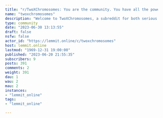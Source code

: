 ```yaml
---
title: "r/TwoXChromosomes: You are the community. You have all the power of the internet to mold it." 
name: "twoxchromosomes"
description: "Welcome to TwoXChromosomes, a subreddit for both serious and silly content, and intended for women's perspectives. We are a welcoming subreddit..."
type: community
date: "2023-06-30 13:13:55"
draft: false
nsfw: false
actor_id: "https://lemmit.online/c/twoxchromosomes"
host: lemmit.online
lastmod: "1969-12-31 19:00:00"
published: "2023-06-20 21:55:35"
subscribers: 9
posts: 391
comments: 2
weight: 391
dau: 1
wau: 2
mau: 2
instances:
- "lemmit_online"
tags: 
- "lemmit_online"

---
```


